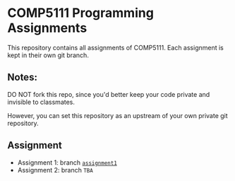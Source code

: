 # COMP5111 Programming Assignments

This repository contains all assignments of COMP5111. 
Each assignment is kept in their own git branch.

## Notes: 

DO NOT fork this repo, since you'd better keep your code private and invisible to classmates.

However, you can set this repository as an upstream of your own private git repository. 

## Assignment
* Assignment 1: branch [`assignment1`](./tree/assignment1)
* Assignment 2: branch `TBA`